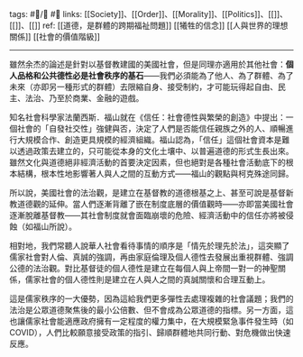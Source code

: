 tags: #📝️/🌲️ #📢 
links: [[Society]]、[[Order]]、[[Morality]]、[[Politics]]、[[]]、[[]]、[[]]
ref: 
[[道德，是群體的跨期福祉問題]]
[[犧牲的信念]]
[[人與世界的理想關係]]
[[社會的價值階級]]

---
雖然余杰的論述是針對以基督教建國的美國社會，但是同理亦適用於其他社會：**個人品格和公共德性必是社會秩序的基石**——我們必須能為了他人、為了群體、為了未來（亦即另一種形式的群體）去限縮自身、接受制約，才可能玩得起自由、民主、法治、乃至於商業、金融的遊戲。

知名社會科學家法蘭西斯．福山就在《信任：社會德性與繁榮的創造》中提出：一個社會的「自發社交性」強健與否，決定了人們是否能信任親族之外的人、順暢進行大規模合作、創造更具規模的經濟組織。福山認為，「信任」這個社會資本是難以透過政策去建立的，只可能從本身的文化土壤中、以普遍道德的形式生長出來。雖然文化與道德絕非經濟活動的首要決定因素，但也絕對是各種社會活動底下的根本結構，根本性地影響著人與人之間的互動方式——福山的觀點與柯克殊途同歸。

所以說，美國社會的法治觀，是建立在基督教的道德根基之上、甚至可說是基督新教道德觀的延伸。當人們逐漸背離了嵌在制度底層的價值觀時——亦即當美國社會逐漸脫離基督教——其社會制度就會面臨崩壞的危險、經濟活動中的信任亦將被侵蝕（如福山所說）。

相對地，我們常聽人說華人社會看待事情的順序是「情先於理先於法」，這突顯了儒家社會對人倫、真誠的強調，再由家庭倫理及個人德性去發展出重視群體、強調公德的法治觀。對比基督徒的個人德性是建立在每個人與上帝間一對一的神聖關係，儒家社會的個人德性則是建立在人與人之間的真誠關懷和合理互動上。

這是儒家秩序的一大優勢，因為這給我們更多彈性去處理複雜的社會議題；我們的法治是公眾道德聚焦後的最小公倍數、但不會成為公眾道德的指標。另一方面，這也讓儒家社會能適應政府擁有一定程度的權力集中，在大規模緊急事件發生時（如COVID），人們比較願意接受政策的指引、歸順群體地共同行動、對危機做出快速反應。